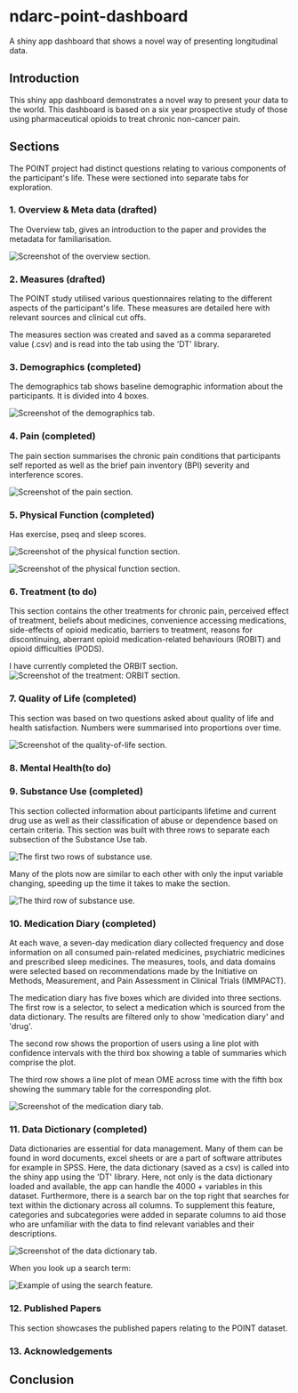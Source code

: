# ndarc-point-dashboard
A shiny app dashboard that shows a novel way of presenting longitudinal data. 

## Introduction
This shiny app dashboard demonstrates a novel way to present your data to the world. This dashboard is based on a six year prospective study of those using pharmaceutical opioids to treat chronic non-cancer pain. 

## Sections
The POINT project had distinct questions relating to various components of the participant's life. These were sectioned into separate tabs for exploration. 

### 1. Overview & Meta data (drafted)
The Overview tab, gives an introduction to the paper and provides the metadata for familiarisation. 

![Screenshot of the overview section.](images/overview.png "Screenshot of the overview section.")

### 2. Measures (drafted)
The POINT study utilised various questionnaires relating to the different aspects of the participant's life. These measures are detailed here with relevant sources and clinical cut offs.

The measures section was created and saved as a comma separareted value (.csv) and is read into the tab using the 'DT' library.

### 3. Demographics (completed)
The demographics tab shows baseline demographic information about the participants. It is divided into 4 boxes.

![Screenshot of the demographics tab.](images/demographics.png "Screenshot of the demographics tab.")

### 4. Pain (completed)
The pain section summarises the chronic pain conditions that participants self reported as well as the brief pain inventory (BPI) severity and interference scores. 

![Screenshot of the pain section.](images/pain.png "Screenshot of the pain section.")

### 5. Physical Function (completed)
Has exercise, pseq and sleep scores. 

![Screenshot of the physical function section.](images/physical-function-1.png "Screenshot of the physical function section.")

![Screenshot of the physical function section.](images/physical-function-2.png "Screenshot of the physical function section.")


### 6. Treatment (to do)
This section contains the other treatments for chronic pain, perceived effect of treatment, beliefs about medicines, convenience accessing medications, side-effects of opioid medicatio, barriers to treatment, reasons for discontinuing, aberrant opioid medication-related behaviours (ROBIT) and opioid difficulties (PODS).

I have currently completed the ORBIT section. 
![Screenshot of the treatment: ORBIT section.](images/treatment-orbit.png "Screenshot of the treatment: ORBIT section.")

### 7. Quality of Life (completed)
This section was based on two questions asked about quality of life and health satisfaction. Numbers were summarised into proportions over time. 

![Screenshot of the quality-of-life section.](images/quality-of-life.png "Screenshot of the quality of life section.")


### 8. Mental Health(to do)

### 9. Substance Use (completed)
This section collected information about participants lifetime and current drug use as well as their classification of abuse or dependence based on certain criteria. This section was built with three rows to separate each subsection of the Substance Use tab. 

![The first two rows of substance use.](images/substance-use-1.png "Screenshot of the Substance Use section.")

Many of the plots now are similar to each other with only the input variable changing, speeding up the time it takes to make the section.

![The third row of substance use.](images/substance-use-2.png "Screenshot of the Substance Use and abuse section.")

### 10. Medication Diary (completed)
At each wave, a seven-day medication diary collected frequency and dose information on all consumed pain-related medicines, psychiatric medicines and prescribed sleep medicines. The measures, tools, and data domains were selected based on recommendations made by the Initiative on Methods, Measurement, and Pain Assessment in Clinical Trials (IMMPACT).

The medication diary has five boxes which are divided into three sections. The first row is a selector, to select a medication which is sourced from the data dictionary. The results are filtered only to show 'medication diary' and 'drug'. 

The second row shows the proportion of users using a line plot with confidence intervals with the third box showing a table of summaries which comprise the plot. 

The third row shows a line plot of mean OME across time with the fifth box showing the summary table for the corresponding plot. 

![Screenshot of the medication diary tab.](images/medication-diary.png "Screenshot of the medication diary tab.")

### 11. Data Dictionary (completed)
Data dictionaries are essential for data management. Many of them can be found in word documents, excel sheets or are a part of software attributes for example in SPSS. Here, the data dictionary (saved as a csv) is called into the shiny app using the 'DT' library. Here, not only is the data dictionary loaded and available, the app can handle the 4000 + variables in this dataset. Furthermore, there is a search bar on the top right that searches for text within the dictionary across all columns. To supplement this feature, categories and subcategories were added in separate columns to aid those who are unfamiliar with the data to find relevant variables and their descriptions.

![Screenshot of the data dictionary tab.](images/data-dictionary.png "Screenshot of the data dictionary tab.")

When you look up a search term:

![Example of using the search feature.](images/data-dictionary-example.png "Example of using the search feature.")

### 12. Published Papers
This section showcases the published papers relating to the POINT dataset.

### 13. Acknowledgements

## Conclusion